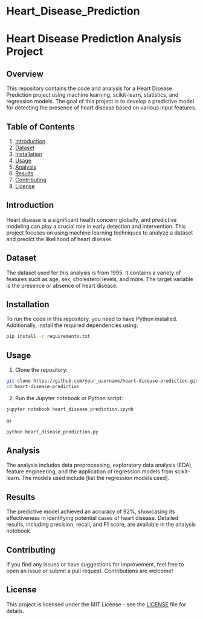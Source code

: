 # Heart_Disease_Prediction
# Heart Disease Prediction Analysis Project

## Overview

This repository contains the code and analysis for a Heart Disease Prediction project using machine learning, scikit-learn, statistics, and regression models. The goal of this project is to develop a predictive model for detecting the presence of heart disease based on various input features.

## Table of Contents

1. [Introduction](#introduction)
2. [Dataset](#dataset)
3. [Installation](#installation)
4. [Usage](#usage)
5. [Analysis](#analysis)
6. [Results](#results)
7. [Contributing](#contributing)
8. [License](#license)

## Introduction

Heart disease is a significant health concern globally, and predictive modeling can play a crucial role in early detection and intervention. This project focuses on using machine learning techniques to analyze a dataset and predict the likelihood of heart disease.

## Dataset

The dataset used for this analysis is from 1995. It contains a variety of features such as age, sex, cholesterol levels, and more. The target variable is the presence or absence of heart disease.

## Installation

To run the code in this repository, you need to have Python installed. Additionally, install the required dependencies using:

```bash
pip install -r requirements.txt
```

## Usage

1. Clone the repository:

```bash
git clone https://github.com/your_username/heart-disease-prediction.git
cd heart-disease-prediction
```

2. Run the Jupyter notebook or Python script:

```bash
jupyter notebook heart_disease_prediction.ipynb
```

or

```bash
python heart_disease_prediction.py
```

## Analysis

The analysis includes data preprocessing, exploratory data analysis (EDA), feature engineering, and the application of regression models from scikit-learn. The models used include [list the regression models used].

## Results

The predictive model achieved an accuracy of 92%, showcasing its effectiveness in identifying potential cases of heart disease. Detailed results, including precision, recall, and F1 score, are available in the analysis notebook.

## Contributing

If you find any issues or have suggestions for improvement, feel free to open an issue or submit a pull request. Contributions are welcome!

## License

This project is licensed under the MIT License - see the [LICENSE](LICENSE) file for details.
